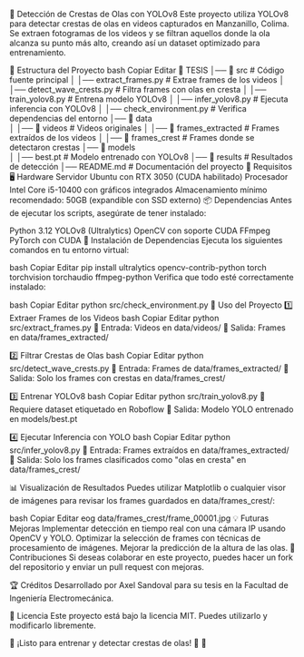 🌊 Detección de Crestas de Olas con YOLOv8
Este proyecto utiliza YOLOv8 para detectar crestas de olas en videos capturados en Manzanillo, Colima. Se extraen fotogramas de los videos y se filtran aquellos donde la ola alcanza su punto más alto, creando así un dataset optimizado para entrenamiento.

📂 Estructura del Proyecto
bash
Copiar
Editar
📁 TESIS
│── 📁 src                   # Código fuente principal
│   │── extract_frames.py    # Extrae frames de los videos
│   │── detect_wave_crests.py # Filtra frames con olas en cresta
│   │── train_yolov8.py      # Entrena modelo YOLOv8
│   │── infer_yolov8.py      # Ejecuta inferencia con YOLOv8
│   │── check_environment.py # Verifica dependencias del entorno
│── 📁 data                  
│   │── 📁 videos            # Videos originales
│   │── 📁 frames_extracted  # Frames extraídos de los videos
│   │── 📁 frames_crest      # Frames donde se detectaron crestas
│── 📁 models                
│   │── best.pt              # Modelo entrenado con YOLOv8
│── 📁 results               # Resultados de detección
│── README.md                # Documentación del proyecto
📌 Requisitos
🖥️ Hardware
Servidor Ubuntu con RTX 3050 (CUDA habilitado)
Procesador Intel Core i5-10400 con gráficos integrados
Almacenamiento mínimo recomendado: 50GB (expandible con SSD externo)
📦 Dependencias
Antes de ejecutar los scripts, asegúrate de tener instalado:

Python 3.12
YOLOv8 (Ultralytics)
OpenCV con soporte CUDA
FFmpeg
PyTorch con CUDA
🔧 Instalación de Dependencias
Ejecuta los siguientes comandos en tu entorno virtual:

bash
Copiar
Editar
pip install ultralytics opencv-contrib-python torch torchvision torchaudio ffmpeg-python
Verifica que todo esté correctamente instalado:

bash
Copiar
Editar
python src/check_environment.py
🚀 Uso del Proyecto
1️⃣ Extraer Frames de los Videos
bash
Copiar
Editar
python src/extract_frames.py
📌 Entrada: Videos en data/videos/
📌 Salida: Frames en data/frames_extracted/

2️⃣ Filtrar Crestas de Olas
bash
Copiar
Editar
python src/detect_wave_crests.py
📌 Entrada: Frames de data/frames_extracted/
📌 Salida: Solo los frames con crestas en data/frames_crest/

3️⃣ Entrenar YOLOv8
bash
Copiar
Editar
python src/train_yolov8.py
📌 Requiere dataset etiquetado en Roboflow
📌 Salida: Modelo YOLO entrenado en models/best.pt

4️⃣ Ejecutar Inferencia con YOLO
bash
Copiar
Editar
python src/infer_yolov8.py
📌 Entrada: Frames extraídos en data/frames_extracted/
📌 Salida: Solo los frames clasificados como "olas en cresta" en data/frames_crest/

📊 Visualización de Resultados
Puedes utilizar Matplotlib o cualquier visor de imágenes para revisar los frames guardados en data/frames_crest/:

bash
Copiar
Editar
eog data/frames_crest/frame_00001.jpg
💡 Futuras Mejoras
Implementar detección en tiempo real con una cámara IP usando OpenCV y YOLO.
Optimizar la selección de frames con técnicas de procesamiento de imágenes.
Mejorar la predicción de la altura de las olas.
🤝 Contribuciones
Si deseas colaborar en este proyecto, puedes hacer un fork del repositorio y enviar un pull request con mejoras.

🏆 Créditos
Desarrollado por Axel Sandoval para su tesis en la Facultad de Ingeniería Electromecánica.

📜 Licencia
Este proyecto está bajo la licencia MIT. Puedes utilizarlo y modificarlo libremente.

🔹 ¡Listo para entrenar y detectar crestas de olas! 🌊 🚀
